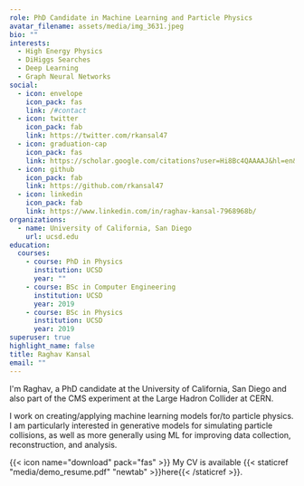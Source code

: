 ```yaml
---
role: PhD Candidate in Machine Learning and Particle Physics
avatar_filename: assets/media/img_3631.jpeg
bio: ""
interests:
  - High Energy Physics
  - DiHiggs Searches
  - Deep Learning
  - Graph Neural Networks
social:
  - icon: envelope
    icon_pack: fas
    link: /#contact
  - icon: twitter
    icon_pack: fab
    link: https://twitter.com/rkansal47
  - icon: graduation-cap
    icon_pack: fas
    link: https://scholar.google.com/citations?user=Hi8Bc4QAAAAJ&hl=en&oi=ao
  - icon: github
    icon_pack: fab
    link: https://github.com/rkansal47
  - icon: linkedin
    icon_pack: fab
    link: https://www.linkedin.com/in/raghav-kansal-7968968b/
organizations:
  - name: University of California, San Diego
    url: ucsd.edu
education:
  courses:
    - course: PhD in Physics
      institution: UCSD
      year: ""
    - course: BSc in Computer Engineering
      institution: UCSD
      year: 2019
    - course: BSc in Physics
      institution: UCSD
      year: 2019
superuser: true
highlight_name: false
title: Raghav Kansal
email: ""
---
```

I'm Raghav, a PhD candidate at the University of California, San Diego and also part of the CMS experiment at the Large Hadron Collider at CERN. 

I work on creating/applying machine learning models for/to particle physics. I am particularly interested in generative models for simulating particle collisions, as well as more generally using ML for improving data collection, reconstruction, and analysis. 

{{< icon name="download" pack="fas" >}} My CV is available {{< staticref "media/demo_resume.pdf" "newtab" >}}here{{< /staticref >}}.